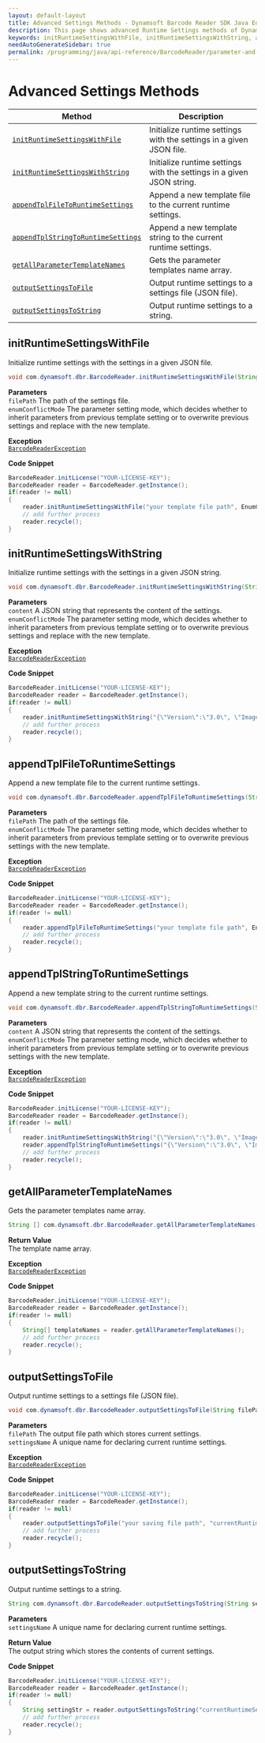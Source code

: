 ```yaml
---
layout: default-layout
title: Advanced Settings Methods - Dynamsoft Barcode Reader SDK Java Edition API Reference
description: This page shows advanced Runtime Settings methods of Dynamsoft Barcode Reader SDK Java Edition API Reference.
keywords: initRuntimeSettingsWithFile, initRuntimeSettingsWithString, appendTplFileToRuntimeSettings, appendTplStringToRuntimeSettings, getAllParameterTemplateNames, outputSettingsToFile, outputSettingsToString, Advanced Settings Methods, BarcodeReader, api reference, java
needAutoGenerateSidebar: true
permalink: /programming/java/api-reference/BarcodeReader/parameter-and-runtime-settings-advanced.html
---
```


# Advanced Settings Methods

  | Method               | Description |
  |----------------------|-------------|
  | [`initRuntimeSettingsWithFile`](#initruntimesettingswithfile)  | Initialize runtime settings with the settings in a given JSON file. |
  | [`initRuntimeSettingsWithString`](#initruntimesettingswithstring) | Initialize runtime settings with the settings in a given JSON string. |
  | [`appendTplFileToRuntimeSettings`](#appendtplfiletoruntimesettings) | Append a new template file to the current runtime settings. |
  | [`appendTplStringToRuntimeSettings`](#appendtplstringtoruntimesettings) | Append a new template string to the current runtime settings. |
  | [`getAllParameterTemplateNames`](#getallparametertemplatenames) | Gets the parameter templates name array. |
  | [`outputSettingsToFile`](#outputsettingstofile) | Output runtime settings to a settings file (JSON file). |
  | [`outputSettingsToString`](#outputsettingstostring) | Output runtime settings to a string. |







## initRuntimeSettingsWithFile

Initialize runtime settings with the settings in a given JSON file.

```java
void com.dynamsoft.dbr.BarcodeReader.initRuntimeSettingsWithFile(String filePath, int enumConflictMode) throws BarcodeReaderException
```   

**Parameters**  
`filePath` The path of the settings file.  
`enumConflictMode` The parameter setting mode, which decides whether to inherit parameters from previous template setting or to overwrite previous settings and replace with the new template. 

**Exception**  
[`BarcodeReaderException`](../class/BarcodeReaderException.md)

**Code Snippet**  
```java
BarcodeReader.initLicense("YOUR-LICENSE-KEY");
BarcodeReader reader = BarcodeReader.getInstance();
if(reader != null)
{
	reader.initRuntimeSettingsWithFile("your template file path", EnumConflictMode.CM_OVERWRITE);
    // add further process
    reader.recycle();
}
```

 





## initRuntimeSettingsWithString

Initialize runtime settings with the settings in a given JSON string.


```java
void com.dynamsoft.dbr.BarcodeReader.initRuntimeSettingsWithString(String content, int enumConflictMode)throws BarcodeReaderException
```   
   
**Parameters**  
`content` A JSON string that represents the content of the settings.   
`enumConflictMode` The parameter setting mode, which decides whether to inherit parameters from previous template setting or to overwrite previous settings and replace with the new template. 

**Exception**  
[`BarcodeReaderException`](../class/BarcodeReaderException.md)

**Code Snippet**  
```java
BarcodeReader.initLicense("YOUR-LICENSE-KEY");
BarcodeReader reader = BarcodeReader.getInstance();
if(reader != null)
{
	reader.initRuntimeSettingsWithString("{\"Version\":\"3.0\", \"ImageParameter\":{\"Name\":\"IP1\", \"BarcodeFormatIds\":[\"BF_QR_CODE\"], \"ExpectedBarcodesCount\":10}}", EnumConflictMode.CM_OVERWRITE);
    // add further process
    reader.recycle();
}
```

 





## appendTplFileToRuntimeSettings

Append a new template file to the current runtime settings.

```java
void com.dynamsoft.dbr.BarcodeReader.appendTplFileToRuntimeSettings(String filePath, int enumConflictMode) throws BarcodeReaderException
```   
   
**Parameters**  
`filePath` The path of the settings file.  
`enumConflictMode` The parameter setting mode, which decides whether to inherit parameters from previous template setting or to overwrite previous settings with the new template. 

**Exception**  
[`BarcodeReaderException`](../class/BarcodeReaderException.md)

**Code Snippet**  
```java
BarcodeReader.initLicense("YOUR-LICENSE-KEY");
BarcodeReader reader = BarcodeReader.getInstance();
if(reader != null)
{
	reader.appendTplFileToRuntimeSettings("your template file path", EnumConflictMode.CM_IGNORE);
    // add further process
    reader.recycle();
}
```

 





## appendTplStringToRuntimeSettings

Append a new template string to the current runtime settings.

```java
void com.dynamsoft.dbr.BarcodeReader.appendTplStringToRuntimeSettings(String content, int enumConflictMode)	throws BarcodeReaderException	
```   

   
**Parameters**  
`content` A JSON string that represents the content of the settings.  
`enumConflictMode` The parameter setting mode, which decides whether to inherit parameters from previous template setting or to overwrite previous settings with the new template.  

**Exception**  
[`BarcodeReaderException`](../class/BarcodeReaderException.md)

**Code Snippet**  
```java
BarcodeReader.initLicense("YOUR-LICENSE-KEY");
BarcodeReader reader = BarcodeReader.getInstance();
if(reader != null)
{
	reader.initRuntimeSettingsWithString("{\"Version\":\"3.0\", \"ImageParameter\":{\"Name\":\"IP1\", \"BarcodeFormatIds\":[\"BF_QR_CODE\"], \"ExpectedBarcodesCount\":10}}", EnumConflictMode.CM_OVERWRITE);
	reader.appendTplStringToRuntimeSettings("{\"Version\":\"3.0\", \"ImageParameter\":{\"Name\":\"IP2\", \"BarcodeFormatIds\":[\"BF_OneD\"], \"ExpectedBarcodesCount\":20}}", EnumConflictMode.CM_IGNORE);
    // add further process
    reader.recycle();
}
```

 





## getAllParameterTemplateNames
Gets the parameter templates name array.

```java
String [] com.dynamsoft.dbr.BarcodeReader.getAllParameterTemplateNames()		
```   

**Return Value**  
The template name array.

**Exception**  
[`BarcodeReaderException`](../class/BarcodeReaderException.md)

**Code Snippet**  
```java
BarcodeReader.initLicense("YOUR-LICENSE-KEY");
BarcodeReader reader = BarcodeReader.getInstance();
if(reader != null)
{
	String[] templateNames = reader.getAllParameterTemplateNames();
    // add further process
    reader.recycle();
}
```







## outputSettingsToFile
Output runtime settings to a settings file (JSON file).

```java
void com.dynamsoft.dbr.BarcodeReader.outputSettingsToFile(String filePath, String settingsName) throws BarcodeReaderException
```   
   
**Parameters**  
`filePath` The output file path which stores current settings.  
`settingsName` A unique name for declaring current runtime settings.


**Exception**  
[`BarcodeReaderException`](../class/BarcodeReaderException.md)

**Code Snippet**  
```java
BarcodeReader.initLicense("YOUR-LICENSE-KEY");
BarcodeReader reader = BarcodeReader.getInstance();
if(reader != null)
{
	reader.outputSettingsToFile("your saving file path", "currentRuntimeSettings");
    // add further process
    reader.recycle();
}
```

 





## outputSettingsToString
Output runtime settings to a string.

```java
String com.dynamsoft.dbr.BarcodeReader.outputSettingsToString(String settingsName) throws BarcodeReaderException
```   
   
**Parameters**   
`settingsName` A unique name for declaring current runtime settings.  

**Return Value**  
The output string which stores the contents of current settings.

**Code Snippet**  
```java
BarcodeReader.initLicense("YOUR-LICENSE-KEY");
BarcodeReader reader = BarcodeReader.getInstance();
if(reader != null)
{
	String settingStr = reader.outputSettingsToString("currentRuntimeSettings");
    // add further process
    reader.recycle();
}
```





